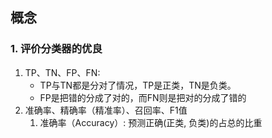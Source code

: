 
## 概念

### 1. 评价分类器的优良
1. TP、TN、FP、FN: 
   * TP与TN都是分对了情况，TP是正类，TN是负类。
   * FP是把错的分成了对的，而FN则是把对的分成了错的
2. 准确率、精确率（精准率）、召回率、F1值
   1. 准确率（Accuracy）: 预测正确(正类, 负类)的占总的比重